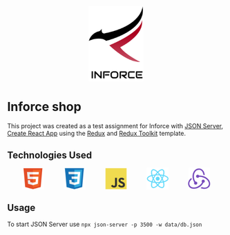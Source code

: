 <div align="center">
    <a target="_blank" href="https://inforce-shop.netlify.app">
        <img width="25%" target="_blank" alt="Inforce logo" src="./public/images/logo.svg">
    </a>
</div>

# Inforce shop 
 This project was created as a test assignment for Inforce with [JSON Server](https://www.npmjs.com/package/json-server), [Create React App](https://github.com/facebook/create-react-app) using the [Redux](https://redux.js.org/) and [Redux Toolkit](https://redux-toolkit.js.org/) template.

## Technologies Used
<div align='center''>
    <img title="HTML5" alt='HTML5' align='top' src="https://github.com/devicons/devicon/blob/v2.15.1/icons/html5/html5-original.svg" style="width: 10%;">&emsp;&emsp;&emsp;
    <img title="CSS3" alt='CSS3' align='top' src="https://github.com/devicons/devicon/blob/v2.15.1/icons/css3/css3-original.svg" style="width: 10%;">&emsp;&emsp;&emsp;
    <img title="JavaScript" alt='JavaScript' align='top' src="https://github.com/devicons/devicon/blob/v2.15.1/icons/javascript/javascript-original.svg" style="width: 10%;">&emsp;&emsp;&emsp;
    <img title="React" alt='React' align='top' src="https://github.com/devicons/devicon/blob/v2.15.1/icons/react/react-original.svg" style="width: 10%;">&emsp;&emsp;&emsp;
    <img title="Redux" alt='Redux' align='top' src="https://github.com/devicons/devicon/blob/v2.15.1/icons/redux/redux-original.svg" style="width: 10%;">
</div>

## Usage

To start JSON Server use `npx json-server -p 3500 -w data/db.json`